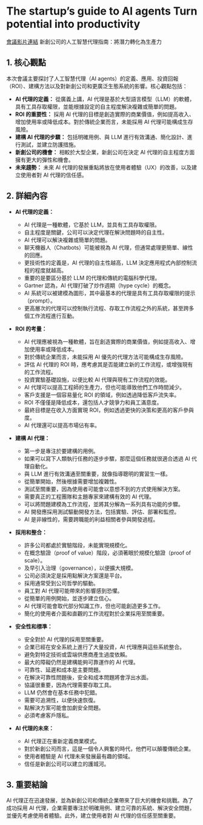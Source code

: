 # The startup’s guide to AI agents Turn potential into productivity
[會議影片連結](https://www.youtube.com/watch?v=SEfqGv_b5mk)
新創公司的人工智慧代理指南：將潛力轉化為生產力

## 1. 核心觀點

本次會議主要探討了人工智慧代理（AI agents）的定義、應用、投資回報（ROI）、建構方法以及對新創公司和更廣泛生態系統的影響。核心觀點包括：

*   **AI 代理的定義：** 從廣義上講，AI 代理是基於大型語言模型（LLM）的軟體，具有工具存取權限，並能根據設定的自主程度解決複雜或簡單的問題。
*   **ROI 的重要性：** 採用 AI 代理的目標是創造實際的商業價值，例如提高收入、增加使用率或降低成本。對於傳統企業而言，未能採用 AI 代理可能構成生存風險。
*   **建構 AI 代理的步驟：** 包括明確用例、與 LLM 進行有效溝通、簡化設計、進行測試，並建立防護措施。
*   **新創公司的機會：** 相較於大型企業，新創公司在決定 AI 代理的自主程度方面擁有更大的彈性和機會。
*   **未來趨勢：** 未來 AI 代理的發展重點將放在使用者體驗（UX）的改善，以及建立使用者對 AI 代理的信任感。

## 2. 詳細內容

*   **AI 代理的定義：**
    *   AI 代理是一種軟體，它基於 LLM，並具有工具存取權限。
    *   自主程度是關鍵，公司可以決定代理在解決問題時的自主性。
    *   AI 代理可以解決複雜或簡單的問題。
    *   聊天機器人（Chatbots）可能被視為 AI 代理，但通常處理更簡單、線性的回應。
    *   更技術性的定義是，AI 代理的自主性越高，LLM 決定應用程式內部控制流程的程度就越高。
    *   重要的是要區分基於 LLM 的代理和傳統的電腦科學代理。
    *   Gartner 認為，AI 代理打破了炒作週期（hype cycle）的概念。
    *   AI 系統可以被建模為圖形，其中最基本的代理是具有工具存取權限的提示（prompt）。
    *   更高層次的代理可以控制執行流程、存取工作流程之外的系統，甚至跨多個工作流程進行互動。

*   **ROI 的考量：**
    *   AI 代理應被視為一種軟體，旨在創造實際的商業價值，例如提高收入、增加使用率或降低成本。
    *   對於傳統企業而言，未能採用 AI 優先的代理方法可能構成生存風險。
    *   評估 AI 代理的 ROI 時，應考慮其是否能建立新的工作流程，或增強現有的工作流程。
    *   投資實驗基礎設施，以便比較 AI 代理與現有工作流程的效能。
    *   AI 代理可以提高工程師的生產力，但也可能導致他們工作時間減少。
    *   客戶支援是一個容易量化 ROI 的領域，例如透過降低客戶流失率。
    *   ROI 不僅僅是降低成本，還包括人才競爭力和員工滿意度。
    *   最終目標是在收入方面實現 ROI，例如透過更快的決策和更高的客戶參與度。
    *   AI 代理還可以提高市場佔有率。

*   **建構 AI 代理：**
    *   第一步是專注於要建構的用例。
    *   如果可以寫下人類執行任務的逐步步驟，那麼這個任務就很適合透過 AI 代理自動化。
    *   與 LLM 進行有效溝通至關重要，就像指導聰明的實習生一樣。
    *   從簡單開始，然後根據需要增加複雜性。
    *   測試至關重要，因為使用者可能會以意想不到的方式使用解決方案。
    *   需要真正的工程團隊和主題專家來建構有效的 AI 代理。
    *   可以將問題建模為工作流程，並將其分解為一系列具有功能的步驟。
    *   AI 開發應採用測試驅動開發方法，包括實驗、評估、部署和監控。
    *   AI 是非線性的，需要跨職能的利益相關者參與開發過程。

*   **採用和整合：**
    *   許多公司都處於實驗階段，未能實現規模化。
    *   在概念驗證（proof of value）階段，必須著眼於規模化驗證（proof of scale）。
    *   及早引入治理（governance），以便擴大規模。
    *   公司必須決定是採用點解決方案還是平台。
    *   採用通常受到公司哲學的驅動。
    *   員工對 AI 代理可能帶來的影響感到恐懼。
    *   從簡單的用例開始，並逐步建立信心。
    *   AI 代理可能會取代部分知識工作，但也可能創造更多工作。
    *   簡化的使用者介面和直觀的工作流程對於企業採用至關重要。

*   **安全性和標準：**
    *   安全對於 AI 代理的採用至關重要。
    *   企業已經在安全系統上進行了大量投資，AI 代理應與這些系統整合。
    *   避免對特定技術或雲端供應商產生過度依賴。
    *   最大的障礙仍然是建構能夠可靠運作的 AI 代理。
    *   可靠性、延遲和成本是主要問題。
    *   在解決可靠性問題後，安全和成本問題將會浮出水面。
    *   協議很重要，因為代理需要存取工具。
    *   LLM 仍然會在基本任務中犯錯。
    *   需要可追溯性，以便快速恢復。
    *   點解決方案可能會加劇安全問題。
    *   必須考慮客戶隱私。

*   **AI 代理的未來：**
    *   AI 代理正在重新定義商業模式。
    *   對於新創公司而言，這是一個令人興奮的時代，他們可以顛覆傳統企業。
    *   使用者體驗是 AI 代理未來發展最有趣的領域。
    *   信任是新創公司可以建立的護城河。

## 3. 重要結論

AI 代理正在迅速發展，並為新創公司和傳統企業帶來了巨大的機會和挑戰。為了成功採用 AI 代理，企業需要專注於明確用例、建立可靠的系統、解決安全問題，並優先考慮使用者體驗。此外，建立使用者對 AI 代理的信任感至關重要。
